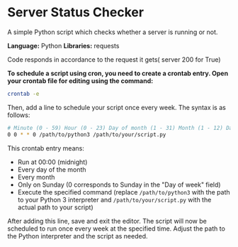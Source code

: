 # Server Status Checker
A simple Python script which checks whether a server is running or not. 

**Language:** Python
**Libraries:** requests

Code responds in accordance to the request it gets( server 200 for True)

**To schedule a script using cron, you need to create a crontab entry. Open your crontab file for editing using the command:**

```bash
crontab -e
```

Then, add a line to schedule your script once every week. The syntax is as follows:

```bash
# Minute (0 - 59) Hour (0 - 23) Day of month (1 - 31) Month (1 - 12) Day of week (0 - 6) Command
0 0 * * 0 /path/to/python3 /path/to/your/script.py
```

This crontab entry means:

- Run at 00:00 (midnight)
- Every day of the month
- Every month
- Only on Sunday (0 corresponds to Sunday in the "Day of week" field)
- Execute the specified command (replace `/path/to/python3` with the path to your Python 3 interpreter and `/path/to/your/script.py` with the actual path to your script)

After adding this line, save and exit the editor. The script will now be scheduled to run once every week at the specified time. Adjust the path to the Python interpreter and the script as needed.
